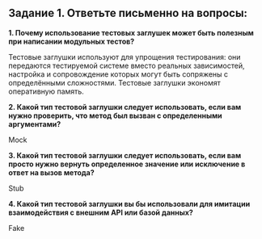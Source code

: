 ## Задание 1. Ответьте письменно на вопросы:

**1. Почему использование тестовых заглушек может быть полезным при написании модульных тестов?**

Тестовые заглушки используют для упрощения тестирования: они передаются
тестируемой системе вместо реальных зависимостей, настройка и сопровождение
которых могут быть сопряжены с определёнными сложностями.
Тестовые заглушки экономят оперативную память.

**2. Какой тип тестовой заглушки следует использовать, если вам нужно проверить, что метод был вызван с определенными аргументами?** 

Mock

**3. Какой тип тестовой заглушки следует использовать, если вам просто нужно вернуть определенное значение или исключение в ответ на вызов метода?** 

Stub

**4. Какой тип тестовой заглушки вы бы использовали для имитации  взаимодействия с внешним API или базой данных?** 

Fake